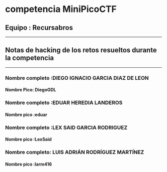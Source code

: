 # competencia MiniPicoCTF

## Equipo : Recursabros
---
## Notas de hacking de los retos resueltos durante la competencia
---
### Nombre completo :DIEGO IGNACIO GARCIA DIAZ DE LEON
#### Nombre Pico: DiegoGDL

### Nombre completo :EDUAR HEREDIA LANDEROS
#### Nombre pico	:eduar	

### Nombre completo :LEX SAID GARCIA RODRIGUEZ
#### Nombre pico :LexSaid

### Nombre completo: LUIS ADRIÁN RODRÍGUEZ MARTÍNEZ
#### Nombre pico :larm416	
